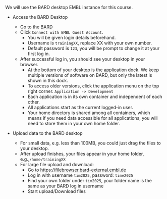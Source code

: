 We will use the BARD desktop EMBL instance for this course.

- Access the BARD Desktop
    - Go to the [BARD](https://bard-external.embl.de)
    - Click `Connect with EMBL Guest Account`.
        - You will be given login details beforehand.
        - Username is `trainingXX`, replace XX with your own number.
        - Default password is `123`, you will be prompt to change it at your first log in.
    - After successful log in, you should see your desktop in your browser.
        - At the bottom of your desktop is the application dock. We keep multiple versions of software on BARD, but only the latest is shown in this dock.
        - To access older versions, click the application menu on the top right corner. `Application -> Development`
        - Each application is in its own container and independent of each other.
        - All applications start as the current logged-in user.
        - Your home directory is shared among all containers, which means if you need data accessible for all applications, you will need to store them in your own home folder.

- Upload data to the BARD desktop
    - For small data, e.g. less than 100MB, you could just drag the files to your desktop.
    - After upload finishes, your files appear in your home folder, e.g.,`/home/trainingXX`
    - For large file upload and download:
        - Go to https://filebrowser.bard-external.embl.de
        - Log in with username `tim2025`, password: `time2025`
        - Find your own folder under `tim2025`, your folder name is the same as your BARD log in username
        - Start upload/Download files